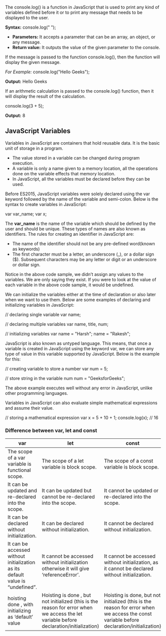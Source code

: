 The console.log() is a function in JavaScript that is used to print any kind of variables defined before it or to print any message that needs to be displayed to the user.

**Syntax:**
console.log(" ");

- **Parameters:** It accepts a parameter that can be an array, an object, or any message.
- **Return value:** It outputs the value of the given parameter to the console.

If the message is passed to the function console.log(), then the function will display the given message.

*For Example:*
console.log("Hello Geeks");

**Output:** Hello Geeks
 
If an arithmetic calculation is passed to the console.log() function, then it will display the result of the calculation.

console.log(3 + 5);

**Output:** 8

## JavaScript Variables

Variables in JavaScript are containers that hold reusable data. It is the basic unit of storage in a program.  
+ The value stored in a variable can be changed during program execution.
+ A variable is only a name given to a memory location, all the operations done on the variable effects that memory location.
+ In JavaScript, all the variables must be declared before they can be used.

Before ES2015, JavaScript variables were solely declared using the var keyword followed by the name of the variable and semi-colon. Below is the syntax to create variables in JavaScript: 

var var_name;
var x;

The **var_name** is the name of the variable which should be defined by the user and should be unique. These types of names are also known as identifiers. The rules for creating an identifier in JavaScript are:
+ The name of the identifier should not be any pre-defined word(known as keywords)
+ The first character must be a letter, an underscore (_), or a dollar sign ($). Subsequent characters may be any letter or digit or an underscore or dollar sign. 

Notice in the above code sample, we didn’t assign any values to the variables. We are only saying they exist. If you were to look at the value of each variable in the above code sample, it would be undefined.

We can initialize the variables either at the time of declaration or also later when we want to use them. Below are some examples of declaring and initializing variables in JavaScript:  

// declaring single variable
var name;

// declaring multiple variables
var name, title, num;

// initializing variables
var name = "Harsh";
name = "Rakesh";


JavaScript is also known as untyped language. This means, that once a variable is created in JavaScript using the keyword var, we can store any type of value in this variable supported by JavaScript. Below is the example for this:  

// creating variable to store a number
var num = 5;

// store string in the variable num
num = "GeeksforGeeks";

The above example executes well without any error in JavaScript, unlike other programming languages.

Variables in JavaScript can also evaluate simple mathematical expressions and assume their value.  

// storing a mathematical expression
var x = 5 + 10 + 1;
console.log(x); // 16
 

### Difference between var, let and const

| var | let | const |
| --- | --- | --- |
| The scope of a var variable is functional scope. | The scope of a let variable is block scope. | The scope of a const variable is block scope.
| It can be updated and re-declared into the scope. | It can be updated but cannot be re-declared into the scope. | It cannot be updated or re-declared into the scope. |
| It can be declared without initialization. | It can be declared without initialization. | It cannot be declared without initialization. |
| It can be accessed without initialization as its default value is “undefined”. | It cannot be accessed without initialization otherwise it will give ‘referenceError’. | It cannot be accessed without initialization, as it cannot be declared without initialization. |
| hoisting done , with initializing as ‘default’ value | Hoisting is done , but not initialized (this is the reason for error when we access the let variable before declaration/initialization) | Hoisting is done, but not initialized (this is the reason for error when we access the const variable before declaration/initialization) |
